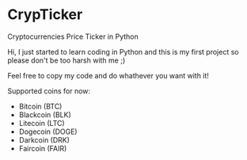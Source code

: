 CrypTicker
==========

Cryptocurrencies Price Ticker in Python


Hi, I just started to learn coding in Python and this is my first project so please don't be too harsh with me ;)

Feel free to copy my code and do whathever you want with it!


Supported coins for now:

- Bitcoin (BTC)
- Blackcoin (BLK)
- Litecoin (LTC)
- Dogecoin (DOGE)
- Darkcoin (DRK)
- Faircoin (FAIR)
